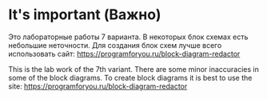 # It's important (Важно)

Это лабораторные работы 7 варианта. В некоторых блок схемах есть небольшие неточности. Для создания блок схем лучше всего использовать сайт: https://programforyou.ru/block-diagram-redactor

This is the lab work of the 7th variant. There are some minor inaccuracies in some of the block diagrams. To create block diagrams it is best to use the site: https://programforyou.ru/block-diagram-redactor
